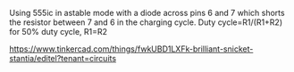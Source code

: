 Using 555ic in astable mode with a diode across pins 6 and 7 which shorts the resistor between 7 and 6 in the charging cycle.
Duty cycle=R1/(R1+R2)
for 50% duty cycle, R1=R2

https://www.tinkercad.com/things/fwkUBD1LXFk-brilliant-snicket-stantia/editel?tenant=circuits